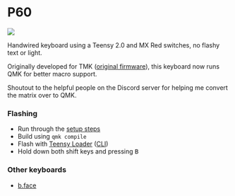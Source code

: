 # P60

[![](https://user-images.githubusercontent.com/26496/108596854-ee41c900-7387-11eb-8225-e4faf72aa793.png)](https://user-images.githubusercontent.com/26496/108102379-c3562d00-7088-11eb-9083-9921497429ca.JPG)

Handwired keyboard using a Teensy 2.0 and MX Red switches, no flashy text or light.

Originally developed for TMK ([original firmware](https://github.com/p3lim/keyboard_firmware)), this keyboard now runs QMK for better macro support.

Shoutout to the helpful people on the Discord server for helping me convert the matrix over to QMK.

### Flashing

- Run through the [setup steps](https://docs.qmk.fm/#/newbs_getting_started)
- Build using `qmk compile`
- Flash with [Teensy Loader](https://www.pjrc.com/teensy/loader.html) ([CLI](https://www.pjrc.com/teensy/loader_cli.html))
- Hold down both shift keys and pressing <kbd>B</kbd>

### Other keyboards

- [b.face](https://github.com/qmk/qmk_firmware/tree/master/keyboards/winkeyless/bface/keymaps/p3lim)
